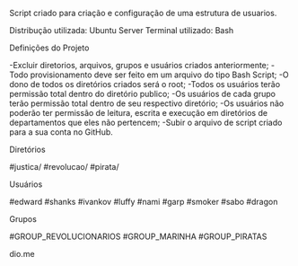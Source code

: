 Script criado para criação e configuração de uma estrutura de usuarios.

Distribução utilizada: Ubuntu Server
Terminal utilizado: Bash

Definições do Projeto

-Excluir diretorios, arquivos, grupos e usuários criados anteriormente;
-Todo provisionamento deve ser feito em um arquivo do tipo Bash Script;
-O dono de todos os diretórios criados será o root;
-Todos os usuários terão permissão total dentro do diretório publico;
-Os usuários de cada grupo terão permissão total dentro de seu respectivo diretório;
-Os usuários não poderão ter permissão de leitura, escrita e execução em diretórios de departamentos que eles não pertencem;
-Subir o arquivo de script criado para a sua conta no GitHub.


Diretórios

#justica/
#revolucao/
#pirata/

Usuários

#edward
#shanks
#ivankov
#luffy
#nami
#garp
#smoker
#sabo
#dragon

Grupos

#GROUP_REVOLUCIONARIOS
#GROUP_MARINHA
#GROUP_PIRATAS

dio.me
